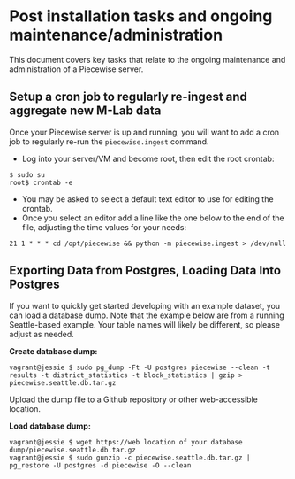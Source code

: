 # Post installation tasks and ongoing maintenance/administration

This document covers key tasks that relate to the ongoing maintenance and administration of a Piecewise server.

## Setup a cron job to regularly re-ingest and aggregate new M-Lab data

Once your Piecewise server is up and running, you will want to add a cron job to regularly re-run the ```piecewise.ingest``` command.

  * Log into your server/VM and become root, then edit the root crontab:
  ```
  $ sudo su
  root$ crontab -e
  ```

  * You may be asked to select a default text editor to use for editing the crontab. 
  * Once you select an editor add a line like the one below to the end of the file, adjusting the time values for your needs:
  ```
  21 1 * * * cd /opt/piecewise && python -m piecewise.ingest > /dev/null
  ```

## Exporting Data from Postgres, Loading Data Into Postgres

If you want to quickly get started developing with an example dataset, you can load a database dump. Note that the example below are from a running Seattle-based example. Your table names will likely be different, so please adjust as needed.

**Create database dump:**
```
vagrant@jessie $ sudo pg_dump -Ft -U postgres piecewise --clean -t results -t district_statistics -t block_statistics | gzip > piecewise.seattle.db.tar.gz
```

Upload the dump file to a Github repository or other web-accessible location.

**Load database dump:**

```
vagrant@jessie $ wget https://web location of your database dump/piecewise.seattle.db.tar.gz
vagrant@jessie $ sudo gunzip -c piecewise.seattle.db.tar.gz | pg_restore -U postgres -d piecewise -O --clean
```
